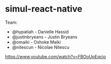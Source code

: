 # simul-react-native
Team:
* @hypatiah - Danielle Hassid
* @justinbryeans - Justin Bryeans
* @omaiki - Oshoke Maiki
* @nitescun - Nicolae Nitescu


https://www.youtube.com/watch?v=FBOoUpEqcio 
